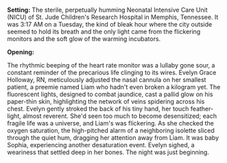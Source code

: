 **Setting:** The sterile, perpetually humming Neonatal Intensive Care Unit (NICU) of St. Jude Children's Research Hospital in Memphis, Tennessee. It was 3:17 AM on a Tuesday, the kind of bleak hour where the city outside seemed to hold its breath and the only light came from the flickering monitors and the soft glow of the warming incubators.

**Opening:**

The rhythmic beeping of the heart rate monitor was a lullaby gone sour, a constant reminder of the precarious life clinging to its wires. Evelyn Grace Holloway, RN, meticulously adjusted the nasal cannula on her smallest patient, a preemie named Liam who hadn't even broken a kilogram yet. The fluorescent lights, designed to combat jaundice, cast a pallid glow on his paper-thin skin, highlighting the network of veins spidering across his chest. Evelyn gently stroked the back of his tiny hand, her touch feather-light, almost reverent. She'd seen too much to become desensitized; each fragile life was a universe, and Liam's was flickering. As she checked the oxygen saturation, the high-pitched alarm of a neighboring isolette sliced through the quiet hum, dragging her attention away from Liam. It was baby Sophia, experiencing another desaturation event. Evelyn sighed, a weariness that settled deep in her bones. The night was just beginning.

